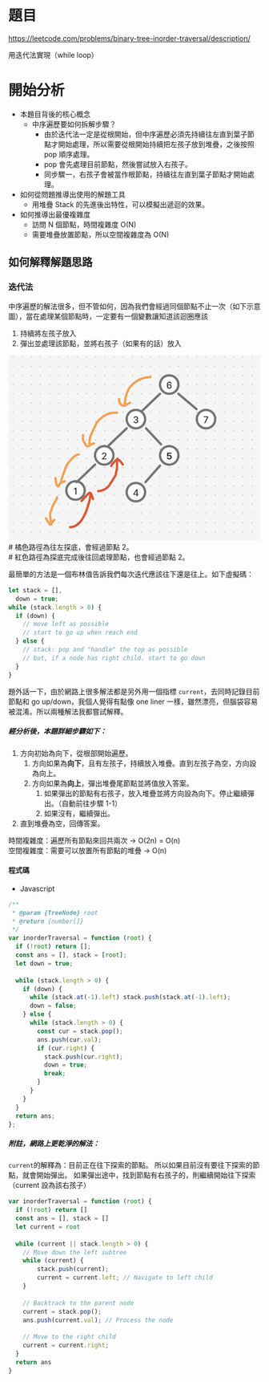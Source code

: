 # 題目

https://leetcode.com/problems/binary-tree-inorder-traversal/description/

用迭代法實現（while loop）

# 開始分析

- 本題目背後的核心概念
  - 中序遍歷要如何拆解步驟？
    - 由於迭代法一定是從根開始，但中序遍歷必須先持續往左直到葉子節點才開始處理，所以需要從根開始持續把左孩子放到堆疊，之後按照 pop 順序處理。
    - pop 會先處理目前節點，然後嘗試放入右孩子。
    - 同步驟一，右孩子會被當作根節點，持續往左直到葉子節點才開始處理。
- 如何從問題推導出使用的解題工具
  - 用堆疊 Stack 的先進後出特性，可以模擬出遞迴的效果。
- 如何推導出最優複雜度
  - 訪問 N 個節點，時間複雜度 O(N)
  - 需要堆疊放置節點，所以空間複雜度為 O(N)

## 如何解釋解題思路

### 迭代法

中序遍歷的解法很多，但不管如何，因為我們會經過同個節點不止一次（如下示意圖），當在處理某個節點時，一定要有一個變數讓知道該迴圈應該

1. 持續將左孩子放入
2. 彈出並處理該節點，並將右孩子（如果有的話）放入

![](94-1.png)
\# 橘色路徑為往左探底，會經過節點 2。  
\# 紅色路徑為探底完成後往回處理節點，也會經過節點 2。

最簡單的方法是一個布林值告訴我們每次迭代應該往下還是往上。如下虛擬碼：

```js
let stack = [],
  down = true;
while (stack.length > 0) {
  if (down) {
    // move left as possible
    // start to go up when reach end
  } else {
    // stack: pop and "handle" the top as possible
    // but, if a node has right child. start to go down
  }
}
```

題外話一下，由於網路上很多解法都是另外用一個指標 `current`，去同時記錄目前節點和 go up/down，我個人覺得有點像 one liner 一樣，雖然漂亮，但腦袋容易被混淆。所以兩種解法我都嘗試解釋。

##### 經分析後，本題詳細步驟如下：

1. 方向初始為向下，從根部開始遍歷。
   1. 方向如果為**向下**，且有左孩子，持續放入堆疊。直到左孩子為空，方向設為向上。
   2. 方向如果為**向上**，彈出堆疊尾節點並將值放入答案。
      1. 如果彈出的節點有右孩子，放入堆疊並將方向設為向下。停止繼續彈出。（自動前往步驟 1-1）
      2. 如果沒有，繼續彈出。
2. 直到堆疊為空，回傳答案。

時間複雜度：遍歷所有節點來回共兩次 -> O(2n) = O(n)  
空間複雜度：需要可以放置所有節點的堆疊 -> O(n)

#### 程式碼

- Javascript

```js
/**
 * @param {TreeNode} root
 * @return {number[]}
 */
var inorderTraversal = function (root) {
  if (!root) return [];
  const ans = [], stack = [root];
  let down = true;

  while (stack.length > 0) {
    if (down) {
      while (stack.at(-1).left) stack.push(stack.at(-1).left);
      down = false;
    } else {
      while (stack.length > 0) {
        const cur = stack.pop();
        ans.push(cur.val);
        if (cur.right) {
          stack.push(cur.right);
          down = true;
          break;
        }
      }
    }
  }
  return ans;
};
```

##### 附註，網路上更乾淨的解法：
`current`的解釋為：目前正在往下探索的節點。
所以如果目前沒有要往下探索的節點，就會開始彈出。
如果彈出途中，找到節點有右孩子的，則繼續開始往下探索（current 設為該右孩子）
```js
var inorderTraversal = function (root) {
  if (!root) return []
  const ans = [], stack = []
  let current = root

  while (current || stack.length > 0) {
    // Move down the left subtree
    while (current) {
        stack.push(current);
        current = current.left; // Navigate to left child
    }

    // Backtrack to the parent node
    current = stack.pop();
    ans.push(current.val); // Process the node

    // Move to the right child
    current = current.right;
  }
  return ans
}
```
